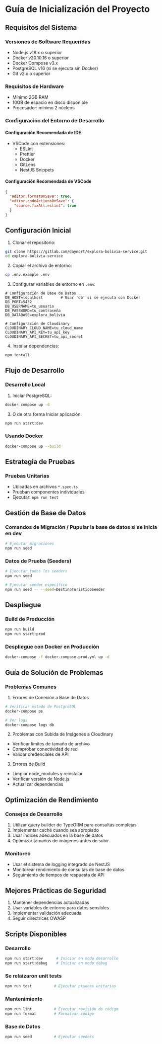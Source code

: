 # Guía de Inicialización del Proyecto

## Requisitos del Sistema

### Versiones de Software Requeridas
- Node.js v18.x o superior
- Docker v20.10.16 o superior
- Docker Compose v3.x
- PostgreSQL v16 (si se ejecuta sin Docker)
- Git v2.x o superior

### Requisitos de Hardware
- Mínimo 2GB RAM
- 10GB de espacio en disco disponible
- Procesador: mínimo 2 núcleos

### Configuración del Entorno de Desarrollo

#### Configuración Recomendada de IDE
- VSCode con extensiones:
  - ESLint
  - Prettier
  - Docker
  - GitLens
  - NestJS Snippets

#### Configuración Recomendada de VSCode
```json
{
  "editor.formatOnSave": true,
  "editor.codeActionsOnSave": {
    "source.fixAll.eslint": true
  }
}
```

## Configuración Inicial

1. Clonar el repositorio:
```bash
git clone https://gitlab.com/daynort/explora-bolivia-service.git
cd explora-bolivia-service
```

2. Copiar el archivo de entorno:
```bash
cp .env.example .env
```

3. Configurar variables de entorno en `.env`:
```plaintext
# Configuración de Base de Datos
DB_HOST=localhost        # Usar 'db' si se ejecuta con Docker
DB_PORT=5432
DB_USERNAME=tu_usuario
DB_PASSWORD=tu_contraseña
DB_DATABASE=explora_bolivia

# Configuración de Cloudinary
CLOUDINARY_CLOUD_NAME=tu_cloud_name
CLOUDINARY_API_KEY=tu_api_key
CLOUDINARY_API_SECRET=tu_api_secret
```

4. Instalar dependencias:
```bash
npm install
```

## Flujo de Desarrollo

### Desarrollo Local
1. Iniciar PostgreSQL:
```bash
docker compose up -d
```

3. O de otra forma Iniciar aplicación:
```bash
npm run start:dev
```

### Usando Docker
```bash
docker-compose up --build
```

## Estrategia de Pruebas

### Pruebas Unitarias
- Ubicadas en archivos `*.spec.ts`
- Prueban componentes individuales
- Ejecutar: `npm run test`

## Gestión de Base de Datos

### Comandos de Migración / Pupular la base de datos si se inicia en dev
```bash
# Ejecutar migraciones
npm run seed
```

### Datos de Prueba (Seeders)
```bash
# Ejecutar todos los seeders
npm run seed

# Ejecutar seeder específico
npm run seed -- --seed=DestinoTuristicoSeeder
```

## Despliegue

### Build de Producción
```bash
npm run build
npm run start:prod
```

### Despliegue con Docker en Producción
```bash
docker-compose -f docker-compose.prod.yml up -d
```

## Guía de Solución de Problemas

### Problemas Comunes

1. Errores de Conexión a Base de Datos
```bash
# Verificar estado de PostgreSQL
docker-compose ps

# Ver logs
docker-compose logs db
```

2. Problemas con Subida de Imágenes a Cloudinary
- Verificar límites de tamaño de archivo
- Comprobar conectividad de red
- Validar credenciales de API

3. Errores de Build
- Limpiar node_modules y reinstalar
- Verificar versión de Node.js
- Actualizar dependencias

## Optimización de Rendimiento

### Consejos de Desarrollo
1. Utilizar query builder de TypeORM para consultas complejas
2. Implementar caché cuando sea apropiado
3. Usar índices adecuados en la base de datos
4. Optimizar tamaños de imágenes antes de subir

### Monitoreo
- Usar el sistema de logging integrado de NestJS
- Monitorear rendimiento de consultas de base de datos
- Seguimiento de tiempos de respuesta de API

## Mejores Prácticas de Seguridad

1. Mantener dependencias actualizadas
2. Usar variables de entorno para datos sensibles
3. Implementar validación adecuada
4. Seguir directrices OWASP

## Scripts Disponibles

### Desarrollo
```bash
npm run start:dev      # Iniciar en modo desarrollo
npm run start:debug    # Iniciar en modo debug
```

### Se relaizaron unit tests
```bash
npm run test          # Ejecutar pruebas unitarias
```

### Mantenimiento
```bash
npm run lint          # Ejecutar revisión de código
npm run format        # Formatear código
```

### Base de Datos
```bash
npm run seed          # Ejecutar seeders
```
